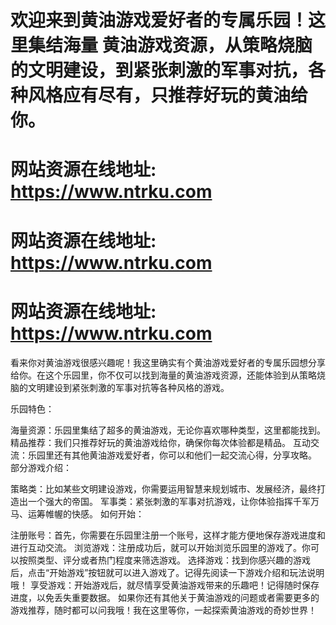 # 欢迎来到黄油游戏爱好者的专属乐园！这里集结海量 黄油游戏资源，从策略烧脑的文明建设，到紧张刺激的军事对抗，各种风格应有尽有，只推荐好玩的黄油给你。

# 网站资源在线地址: https://www.ntrku.com
# 网站资源在线地址: https://www.ntrku.com
# 网站资源在线地址: https://www.ntrku.com

看来你对黄油游戏很感兴趣呢！我这里确实有个黄油游戏爱好者的专属乐园想分享给你。在这个乐园里，你不仅可以找到海量的黄油游戏资源，还能体验到从策略烧脑的文明建设到紧张刺激的军事对抗等各种风格的游戏。

‌乐园特色‌：

‌海量资源‌：乐园里集结了超多的黄油游戏，无论你喜欢哪种类型，这里都能找到。
‌精品推荐‌：我们只推荐好玩的黄油游戏给你，确保你每次体验都是精品。
‌互动交流‌：乐园里还有其他黄油游戏爱好者，你可以和他们一起交流心得，分享攻略。
‌部分游戏介绍‌：

‌策略类‌：比如某些文明建设游戏，你需要运用智慧来规划城市、发展经济，最终打造出一个强大的帝国。
‌军事类‌：紧张刺激的军事对抗游戏，让你体验指挥千军万马、运筹帷幄的快感。
‌如何开始‌：

‌注册账号‌：首先，你需要在乐园里注册一个账号，这样才能方便地保存游戏进度和进行互动交流。
‌浏览游戏‌：注册成功后，就可以开始浏览乐园里的游戏了。你可以按照类型、评分或者热门程度来筛选游戏。
‌选择游戏‌：找到你感兴趣的游戏后，点击“开始游戏”按钮就可以进入游戏了。记得先阅读一下游戏介绍和玩法说明哦！
‌享受游戏‌：开始游戏后，就尽情享受黄油游戏带来的乐趣吧！记得随时保存进度，以免丢失重要数据。
如果你还有其他关于黄油游戏的问题或者需要更多的游戏推荐，随时都可以问我哦！我在这里等你，一起探索黄油游戏的奇妙世界！
